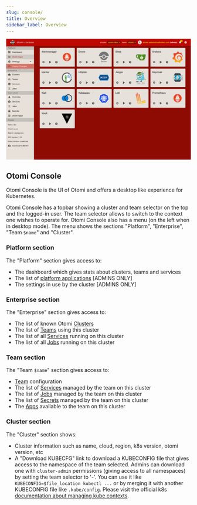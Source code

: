 ```yaml
---
slug: console/
title: Overview
sidebar_label: Overview
---
```


![Console apps](img/console-apps.png)

## Otomi Console

Otomi Console is the UI of Otomi and offers a desktop like experience for Kubernetes.

Otomi Console has a topbar showing a cluster and team selector on the top and the logged-in user. The team selector allows to switch to the context one wishes to operate for. Otomi Console also has a menu (on the left when in desktop mode). The menu shows the sections "Platform", "Enterprise", "Team `$name`" and "Cluster".

### Platform section

The "Platform" section gives access to:

- The dashboard which gives stats about clusters, teams and services
- The list of [platform applications](platform-apps) [ADMINS ONLY]
- The settings in use by the cluster [ADMINS ONLY]

### Enterprise section

The "Enterprise" section gives access to:

- The list of known Otomi [Clusters](clusters)
- The list of [Teams](teams) using this cluster
- The list of all [Services](services) running on this cluster
- The list of all [Jobs](jobs) running on this cluster

### Team section

The "Team `$name`" section gives access to:

- [Team](teams) configuration
- The list of [Services](services) managed by the team on this cluster
- The list of [Jobs](jobs) managed by the team on this cluster
- The list of [Secrets](secrets) managed by the team on this cluster
- The [Apps](team-apps) available to the team on this cluster

### Cluster section

The "Cluster" section shows:

- Cluster information such as name, cloud, region, k8s version, otomi version, etc
- A "Download KUBECFG" link to download a KUBECONFIG file that gives access to the namespace of the team selected. Admins can download one with `cluster-admin` permissions (giving access to all namespaces) by setting the team selector to '-'. You can use it like `KUBECONFIG=$file_location kubectl ...` or by merging it with another KUBECONFIG file like `.kube/config`. Please visit the official k8s [documentation about managing kube contexts](https://kubernetes.io/docs/concepts/configuration/organize-cluster-access-kubeconfig/).
